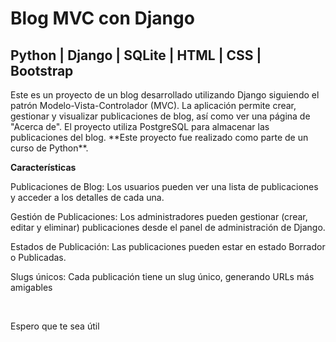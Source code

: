 # Blog MVC con Django
## Python | Django | SQLite | HTML | CSS | Bootstrap
<p>Este es un proyecto de un blog desarrollado utilizando Django siguiendo el patrón Modelo-Vista-Controlador (MVC). La aplicación permite crear, gestionar y visualizar publicaciones de blog, así como ver una página de "Acerca de". El proyecto utiliza PostgreSQL para almacenar las publicaciones del blog. **Este proyecto fue realizado como parte de un curso de Python**.</p>

**Características**

<p>Publicaciones de Blog: Los usuarios pueden ver una lista de publicaciones y acceder a los detalles de cada una.</p>
<p>Gestión de Publicaciones: Los administradores pueden gestionar (crear, editar y eliminar) publicaciones desde el panel de administración de Django.</p>
<p>Estados de Publicación: Las publicaciones pueden estar en estado Borrador o Publicadas.</p>
<p>Slugs únicos: Cada publicación tiene un slug único, generando URLs más amigables</p>
<br>
<p>Espero que te sea útil</p>

